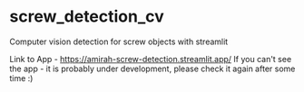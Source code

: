 # screw_detection_cv
 Computer vision detection for screw objects with streamlit

 Link to App - https://amirah-screw-detection.streamlit.app/
If you can't see the app - it is probably under development, please check it again after some time :)

